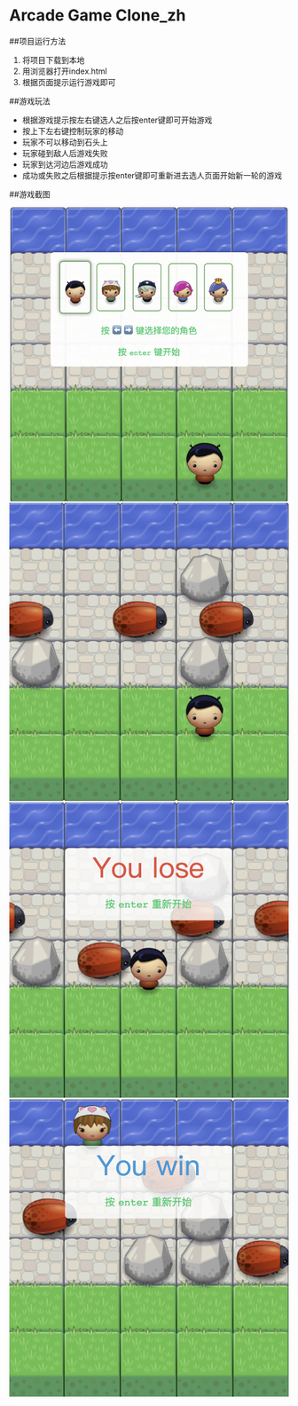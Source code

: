 # Arcade Game Clone_zh

##项目运行方法

1. 将项目下载到本地
2. 用浏览器打开index.html
3. 根据页面提示运行游戏即可

##游戏玩法

* 根据游戏提示按左右键选人之后按enter键即可开始游戏
* 按上下左右键控制玩家的移动
* 玩家不可以移动到石头上
* 玩家碰到敌人后游戏失败
* 玩家到达河边后游戏成功
* 成功或失败之后根据提示按enter键即可重新进去选人页面开始新一轮的游戏

##游戏截图

![选人](./screen/选人.png)
![游戏中](./screen/游戏中.png)
![游戏失败](./screen/游戏失败.png)
![游戏成功](./screen/游戏成功.png)

